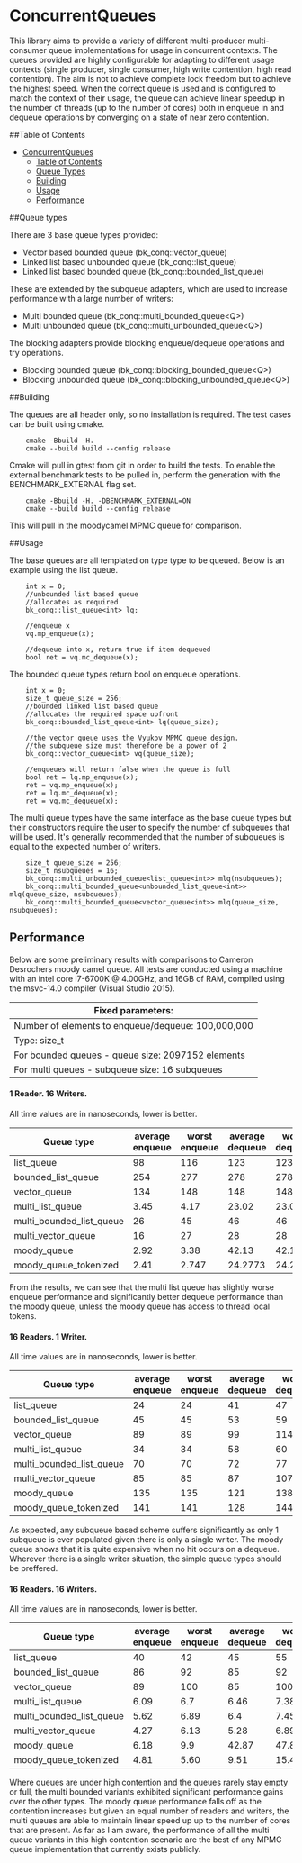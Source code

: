 # ConcurrentQueues

This library aims to provide a variety of different multi-producer multi-consumer queue implementations for usage in concurrent contexts. The queues provided are highly configurable for adapting to different usage contexts (single producer, single consumer, high write contention, high read contention). The aim is not to achieve complete lock freedom but to achieve the highest speed. When the correct queue is used and is configured to match the context of their usage, the queue can achieve linear speedup in the number of threads (up to the number of cores) both in enqueue in and dequeue operations by converging on a state of near zero contention.

##Table of Contents
- [ConcurrentQueues](#concurrentqueues)
    - [Table of Contents](#table-of-contents)
    - [Queue Types](#queue-types)
    - [Building](#building)
    - [Usage](#usage)
    - [Performance](#performance)
	
##Queue types

There are 3 base queue types provided:
- Vector based bounded queue (bk_conq::vector_queue<T>)
- Linked list based unbounded queue (bk_conq::list_queue<T>)
- Linked list based bounded queue (bk_conq::bounded_list_queue<T>)

These are extended by the subqueue adapters, which are used to increase performance with a large number of writers:
- Multi bounded queue (bk_conq::multi_bounded_queue<Q<T>>)
- Multi unbounded queue (bk_conq::multi_unbounded_queue<Q<T>>)

The blocking adapters provide blocking enqueue/dequeue operations and try operations.
- Blocking bounded queue (bk_conq::blocking_bounded_queue<Q<T>>)
- Blocking unbounded queue (bk_conq::blocking_unbounded_queue<Q<T>>)

##Building

The queues are all header only, so no installation is required. The test cases can be built using cmake. 
```
    cmake -Bbuild -H.
	cmake --build build --config release
```
Cmake will pull in gtest from git in order to build the tests. To enable the external benchmark tests to be pulled in, perform the generation with the BENCHMARK_EXTERNAL flag set.

```
    cmake -Bbuild -H. -DBENCHMARK_EXTERNAL=ON
	cmake --build build --config release
```
This will pull in the moodycamel MPMC queue for comparison.

##Usage

The base queues are all templated on type type to be queued. Below is an example using the list queue.
```
    int x = 0;
	//unbounded list based queue
	//allocates as required
	bk_conq::list_queue<int> lq;
	
	//enqueue x
	vq.mp_enqueue(x);
	
	//dequeue into x, return true if item dequeued
	bool ret = vq.mc_dequeue(x);
```

The bounded queue types return bool on enqueue operations.
```
	int x = 0;
	size_t queue_size = 256;
	//bounded linked list based queue
	//allocates the required space upfront
	bk_conq::bounded_list_queue<int> lq(queue_size);
	
	//the vector queue uses the Vyukov MPMC queue design.
	//the subqueue size must therefore be a power of 2
	bk_conq::vector_queue<int> vq(queue_size);
	
	//enqueues will return false when the queue is full
	bool ret = lq.mp_enqueue(x);
	ret = vq.mp_enqueue(x);
	ret = lq.mc_dequeue(x);
	ret = vq.mc_dequeue(x);
```
The multi queue types have the same interface as the base queue types but their constructors require the user to specify the number of subqueues that will be used. It's generally recommended that the number of subqueues is equal to the expected number of writers.
```
	size_t queue_size = 256;
	size_t nsubqueues = 16;
	bk_conq::multi_unbounded_queue<list_queue<int>> mlq(nsubqueues);
	bk_conq::multi_bounded_queue<unbounded_list_queue<int>> mlq(queue_size, nsubqueues);
	bk_conq::multi_bounded_queue<vector_queue<int>> mlq(queue_size, nsubqueues);
```

## Performance

Below are some preliminary results with comparisons to Cameron Desrochers moody camel queue. All tests are conducted using a machine with an intel core i7-6700K @ 4.00GHz, and 16GB of RAM, compiled using the msvc-14.0 compiler (Visual Studio 2015).

| Fixed parameters: |
| --- |
| Number of elements to enqueue/dequeue: 100,000,000 |
| Type: size_t |
| For bounded queues - queue size: 2097152 elements |
| For multi queues - subqueue size: 16 subqueues |

#### 1 Reader. 16 Writers.
All time values are in nanoseconds, lower is better.

| Queue type | average enqueue | worst enqueue | average dequeue | worst dequeue |
| --- | --- | --- | --- | --- |
| list_queue | 98 | 116 | 123 | 123 |
| bounded_list_queue | 254 | 277 | 278 | 278 |
| vector_queue | 134 | 148 | 148 | 148 |
| multi_list_queue | 3.45 | 4.17 | 23.02 | 23.02 |
| multi_bounded_list_queue | 26 | 45 | 46 | 46 |
| multi_vector_queue | 16 | 27 | 28 | 28 |
| moody_queue | 2.92 | 3.38 | 42.13 | 42.13 |
| moody_queue_tokenized | 2.41 | 2.747 | 24.2773 | 24.2773 |

From the results, we can see that the multi list queue has slightly worse enqueue performance and significantly better dequeue performance than the moody queue, unless the moody queue has access to thread local tokens.

#### 16 Readers. 1 Writer.
All time values are in nanoseconds, lower is better.

| Queue type | average enqueue | worst enqueue | average dequeue | worst dequeue |
| --- | --- | --- | --- | --- |
| list_queue | 24 | 24 | 41 | 47 |
| bounded_list_queue | 45 | 45 | 53 | 59 |
| vector_queue | 89 | 89 | 99 | 114 |
| multi_list_queue | 34 | 34 | 58 | 60 |
| multi_bounded_list_queue | 70 | 70 | 72 | 77 |
| multi_vector_queue |  85 | 85 | 87 | 107 |
| moody_queue | 135 | 135 | 121 | 138.3 |
| moody_queue_tokenized | 141 | 141 | 128 | 144 |

As expected, any subqueue based scheme suffers significantly as only 1 subqueue is ever populated given there is only a single writer. The moody queue shows that it is quite expensive when no hit occurs on a dequeue. Wherever there is a single writer situation, the simple queue types should be preffered.

#### 16 Readers. 16 Writers.
All time values are in nanoseconds, lower is better.

| Queue type | average enqueue | worst enqueue | average dequeue | worst dequeue |
| --- | --- | --- | --- | --- |
| list_queue | 40 | 42 | 45 | 55 |
| bounded_list_queue | 86 | 92 | 85 | 92 |
| vector_queue | 89 | 100 | 85 | 100 |
| multi_list_queue | 6.09 | 6.7 | 6.46 | 7.38 |
| multi_bounded_list_queue | 5.62 | 6.89 | 6.4 | 7.45 |
| multi_vector_queue |  4.27 | 6.13 | 5.28 | 6.89 |
| moody_queue | 6.18 | 9.9 | 42.87 | 47.82 |
| moody_queue_tokenized | 4.81 | 5.60 | 9.51 | 15.42 |

Where queues are under high contention and the queues rarely stay empty or full, the multi bounded variants exhibited significant performance gains over the other types. The moody queue performance falls off as the contention increases but given an equal number of readers and writers, the multi queues are able to maintain linear speed up up to the number of cores that are present. As far as I am aware, the performance of all the multi queue variants in this high contention scenario are the best of any MPMC queue implementation that currently exists publicly.
